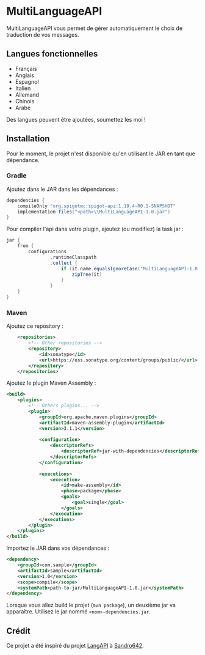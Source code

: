 # MultiLanguageAPI

MultiLanguageAPI vous permet de gérer automatiquement le choix de traduction de vos messages.

## Langues fonctionnelles

- Français
- Anglais
- Espagnol
- Italien
- Allemand
- Chinois
- Arabe

Des langues peuvent être ajoutées, soumettez les moi !

## Installation

Pour le moment, le projet n'est disponible qu'en utilisant le JAR en tant que dépendance.

### Gradle

Ajoutez dans le JAR dans les dépendances :
```groovy
dependencies {
    compileOnly "org.spigotmc:spigot-api:1.19.4-R0.1-SNAPSHOT"
    implementation files("<path>\\MultiLanguageAPI-1.0.jar")
}
```

Pour compiler l'api dans votre plugin, ajoutez (ou modifiez) la task jar :
```groovy
jar {
    from {
        configurations
                .runtimeClasspath
                .collect {
                    if (it.name.equalsIgnoreCase("MultiLanguageAPI-1.0.jar")) {
                        zipTree(it)
                    }
                }
    }
}
```

### Maven

Ajoutez ce repository :
```xml
    <repositories>
        <!-- Other repositories -->
        <repository>
            <id>sonatype</id>
            <url>https://oss.sonatype.org/content/groups/public/</url>
        </repository>
    </repositories>
```

Ajoutez le plugin Maven Assembly :
```xml
<build>
    <plugins>
        <!-- Others plugins... -->
        <plugin>
            <groupId>org.apache.maven.plugins</groupId>
            <artifactId>maven-assembly-plugin</artifactId>
            <version>3.1.1</version>
        
            <configuration>
                <descriptorRefs>
                    <descriptorRef>jar-with-dependencies</descriptorRef>
                </descriptorRefs>
            </configuration>
        
            <executions>
                <execution>
                    <id>make-assembly</id>
                    <phase>package</phase>
                    <goals>
                        <goal>single</goal>
                    </goals>
                </execution>
            </executions>
        </plugin>
    </plugins>
</build>
```

Importez le JAR dans vos dépendances :
```xml
<dependency>
    <groupId>com.sample</groupId>
    <artifactId>sample</artifactId>
    <version>1.0</version>
    <scope>compile</scope>
    <systemPath>path-to-jar/MultiLanguageAPI-1.0.jar</systemPath>
</dependency>
```



Lorsque vous allez build le projet (`mvn package`), un deuxième jar va apparaître. Utilisez le jar nommé `<nom>-dependencies.jar`.


## Crédit

Ce projet a été inspiré du projet [LangAPI](https://github.com/Sandro642/LangAPI) à [Sandro642](https://github.com/Sandro642).
